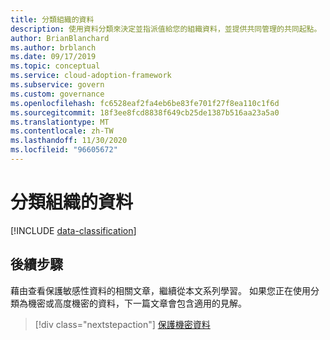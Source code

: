 ```yaml
---
title: 分類組織的資料
description: 使用資料分類來決定並指派值給您的組織資料，並提供共同管理的共同起點。
author: BrianBlanchard
ms.author: brblanch
ms.date: 09/17/2019
ms.topic: conceptual
ms.service: cloud-adoption-framework
ms.subservice: govern
ms.custom: governance
ms.openlocfilehash: fc6528eaf2fa4eb6be83fe701f27f8ea110c1f6d
ms.sourcegitcommit: 18f3ee8fcd8838f649cb25de1387b516aa23a5a0
ms.translationtype: MT
ms.contentlocale: zh-TW
ms.lasthandoff: 11/30/2020
ms.locfileid: "96605672"
---
```

# <a name="classify-your-organizations-data"></a>分類組織的資料

[!INCLUDE [data-classification](../../../includes/data-classification.md)]

## <a name="next-steps"></a>後續步驟

藉由查看保護敏感性資料的相關文章，繼續從本文系列學習。 如果您正在使用分類為機密或高度機密的資料，下一篇文章會包含適用的見解。

> [!div class="nextstepaction"]
> [保護機密資料](/azure/architecture/data-guide/scenarios/securing-data-solutions?toc=/azure/cloud-adoption-framework/toc.json&bc=/azure/cloud-adoption-framework/_bread/toc.json)
